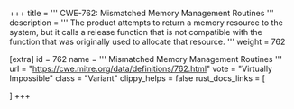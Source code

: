 +++
title = '''
CWE-762: Mismatched Memory Management Routines
'''
description	= '''
The product attempts to return a memory resource to the system, but it calls a release function that is not compatible with the function that was originally used to allocate that resource.
'''
weight = 762

[extra]
id = 762
name = '''
Mismatched Memory Management Routines
'''
url = "https://cwe.mitre.org/data/definitions/762.html"
vote = "Virtually Impossible"
class = "Variant"
clippy_helps = false
rust_docs_links = [
	
]
+++
